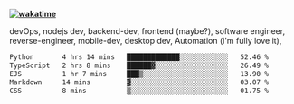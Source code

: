 **[![wakatime](https://wakatime.com/badge/user/87646243-158a-4241-a3cb-668e1fa2dbb8.svg)](https://wakatime.com/@87646243-158a-4241-a3cb-668e1fa2dbb8?style=plastic)**


devOps, nodejs dev, backend-dev, frontend (maybe?), software engineer, reverse-engineer, mobile-dev, desktop dev, Automation (i'm fully love it), 

<!--START_SECTION:waka-->

```txt
Python       4 hrs 14 mins   █████████████░░░░░░░░░░░░   52.46 %
TypeScript   2 hrs 8 mins    ██████▓░░░░░░░░░░░░░░░░░░   26.49 %
EJS          1 hr 7 mins     ███▒░░░░░░░░░░░░░░░░░░░░░   13.90 %
Markdown     14 mins         ▓░░░░░░░░░░░░░░░░░░░░░░░░   03.07 %
CSS          8 mins          ▒░░░░░░░░░░░░░░░░░░░░░░░░   01.75 %
```

<!--END_SECTION:waka-->
